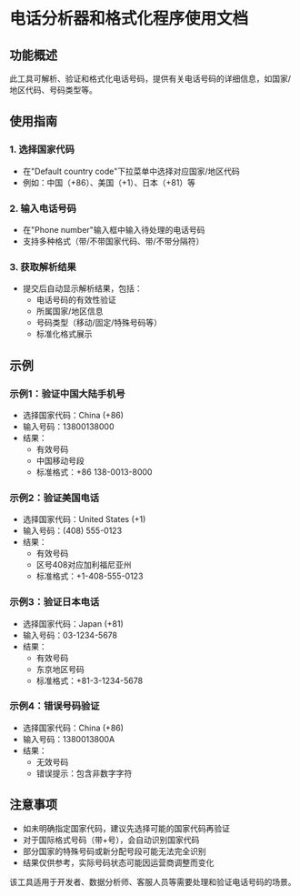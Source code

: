# 电话分析器和格式化程序使用文档

## 功能概述

此工具可解析、验证和格式化电话号码，提供有关电话号码的详细信息，如国家/地区代码、号码类型等。

## 使用指南

### 1. 选择国家代码

- 在"Default country code"下拉菜单中选择对应国家/地区代码
- 例如：中国（+86）、美国（+1）、日本（+81）等

### 2. 输入电话号码

- 在"Phone number"输入框中输入待处理的电话号码
- 支持多种格式（带/不带国家代码、带/不带分隔符）

### 3. 获取解析结果

- 提交后自动显示解析结果，包括：
  - 电话号码的有效性验证
  - 所属国家/地区信息
  - 号码类型（移动/固定/特殊号码等）
  - 标准化格式展示

## 示例

### 示例1：验证中国大陆手机号
- 选择国家代码：China (+86)
- 输入号码：13800138000
- 结果：
  - 有效号码
  - 中国移动号段
  - 标准格式：+86 138-0013-8000

### 示例2：验证美国电话
- 选择国家代码：United States (+1)
- 输入号码：(408) 555-0123
- 结果：
  - 有效号码
  - 区号408对应加利福尼亚州
  - 标准格式：+1-408-555-0123

### 示例3：验证日本电话
- 选择国家代码：Japan (+81)
- 输入号码：03-1234-5678
- 结果：
  - 有效号码
  - 东京地区号码
  - 标准格式：+81-3-1234-5678

### 示例4：错误号码验证
- 选择国家代码：China (+86)
- 输入号码：1380013800A
- 结果：
  - 无效号码
  - 错误提示：包含非数字字符

## 注意事项

- 如未明确指定国家代码，建议先选择可能的国家代码再验证
- 对于国际格式号码（带+号），会自动识别国家代码
- 部分国家的特殊号码或新分配号段可能无法完全识别
- 结果仅供参考，实际号码状态可能因运营商调整而变化

该工具适用于开发者、数据分析师、客服人员等需要处理和验证电话号码的场景。